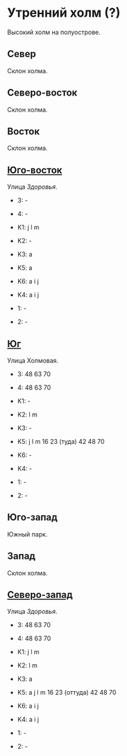 # Утренний холм (?)

Высокий холм на полуострове.

## Север

Склон холма.

## Северо-восток

Склон холма.

## Восток

Склон холма.

## [Юго-восток](./510145.md)

Улица *Здоровья*.

* 3:    -
* 4:    -
* K1:   j   l   m
* K2:   -
* K3:   a
* K5:   a

* K6:   a   i   j
* K4:   a   i   j
* 1:    -
* 2:    -

## [Юг](./11505050.md)

Улица Холмовая.

* 3:    48  63  70
* 4:    48  63  70
* K1:   -
* K2:   l   m
* K3:   -
* K5:   j   l   m
        16  23 (туда)   42  48  70

* K6:   -
* K4:   -
* 1:    -
* 2:    -

## Юго-запад

Южный парк.

## Запад

Склон холма.

## [Северо-запад](./11500025.md)

Улица *Здоровья*.

* 3:    48  63  70
* 4:    48  63  70
* K1:   j   l   m
* K2:   l   m
* K3:   a
* K5:   a   j   l   m
        16  23 (оттуда) 42  48  70

* K6:   a   i   j
* K4:   a   i   j
* 1:    -
* 2:    -

